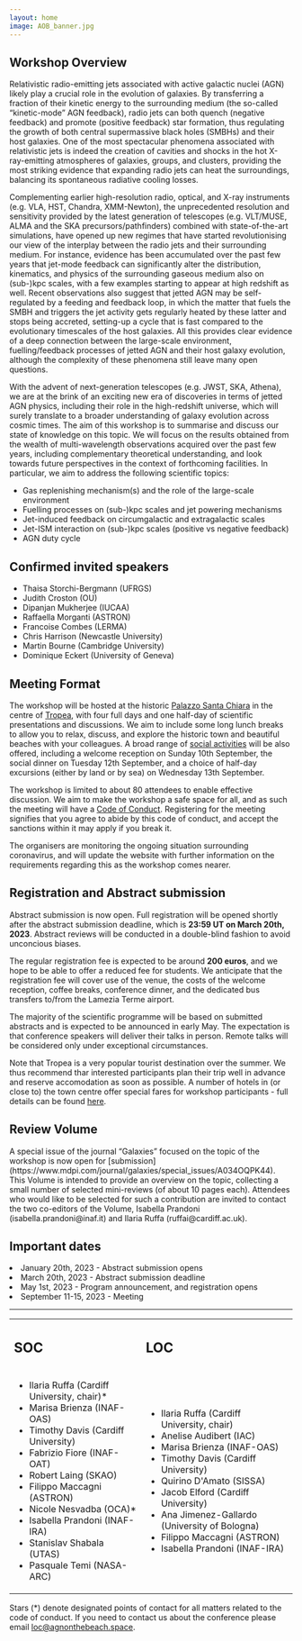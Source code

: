 ```yaml
---
layout: home
image: AOB_banner.jpg
---
```


<h2>Workshop Overview</h2>

Relativistic radio-emitting jets associated with active galactic nuclei (AGN) likely play a crucial role in the evolution of galaxies. By transferring a fraction of their kinetic energy to the surrounding medium (the so-called “kinetic-mode” AGN feedback), radio jets can both quench (negative feedback) and promote (positive feedback) star formation, thus regulating the growth of both central supermassive black holes (SMBHs) and their host galaxies. One of the most spectacular phenomena associated with relativistic jets is indeed the creation of cavities and shocks in the hot X-ray-emitting atmospheres of galaxies, groups, and clusters, providing the most striking evidence that expanding radio jets can heat the surroundings, balancing its spontaneous radiative cooling losses. 

Complementing earlier high-resolution radio, optical, and X-ray instruments (e.g. VLA, HST, Chandra, XMM-Newton), the unprecedented resolution and sensitivity provided by the latest generation of telescopes (e.g. VLT/MUSE, ALMA and the SKA precursors/pathfinders) combined with state-of-the-art simulations, have opened up new regimes that have started revolutionising our view of the interplay between the radio jets and their surrounding medium. For instance, evidence has been accumulated over the past few years that jet-mode feedback can significantly alter the distribution, kinematics, and physics of the surrounding gaseous medium also on (sub-)kpc scales, with a few examples starting to appear at high redshift as well. Recent observations also suggest that jetted AGN may be self-regulated by a feeding and feedback loop, in which the matter that fuels the SMBH and triggers the jet activity gets regularly heated by these latter and stops being accreted, setting-up a cycle that is fast compared to the evolutionary timescales of the host galaxies. All this provides clear evidence of a deep connection between the large-scale environment, fuelling/feedback processes of jetted AGN and their host galaxy evolution, although the complexity of these phenomena still leave many open questions. 

With the advent of next-generation telescopes (e.g. JWST, SKA, Athena), we are at the brink of an exciting new era of discoveries in terms of jetted AGN physics, including their role in the high-redshift universe, which will surely translate to a broader understanding of galaxy evolution across cosmic times. The aim of this workshop is to summarise and discuss our state of knowledge on this topic. We will focus on the results obtained from the wealth of multi-wavelength observations acquired over the past few years, including complementary theoretical understanding, and look towards future perspectives in the context of forthcoming facilities. In particular, we aim to address the following scientific topics:

- Gas replenishing mechanism(s) and the role of the large-scale environment
- Fuelling processes on (sub-)kpc scales and jet powering mechanisms
- Jet-induced feedback on circumgalactic and extragalactic scales
- Jet-ISM interaction on (sub-)kpc scales (positive vs negative feedback)
- AGN duty cycle

<h2>Confirmed invited speakers</h2>

- Thaisa Storchi-Bergmann (UFRGS)
- Judith Croston (OU)
- Dipanjan Mukherjee (IUCAA)
- Raffaella Morganti (ASTRON)
- Francoise Combes (LERMA)
- Chris Harrison (Newcastle University)  
- Martin Bourne (Cambridge University)
- Dominique Eckert (University of Geneva)

<h2>Meeting Format</h2>

The workshop will be hosted at the historic [Palazzo Santa Chiara](/rooms/Palazzo-Santa-Chiara/) in the centre of [Tropea](/rooms/Tropea/), with four full days and one half-day of scientific presentations and discussions. We aim to include some long lunch breaks to allow you to relax, discuss, and explore the historic town and beautiful beaches with your colleagues. A broad range of [social activities](/socialprogram/)  will be also offered, including a welcome reception on Sunday 10th September, the social dinner on Tuesday 12th September, and a choice of half-day excursions (either by land or by sea) on Wednesday 13th September.

The workshop is limited to about 80 attendees to enable effective discussion. We aim to make the workshop a safe space for all, and as such the meeting will have a [Code of Conduct](/coc/). Registering for the meeting signifies that you agree to abide by this code of conduct, and accept the sanctions within it may apply if you break it. 

The organisers are monitoring the ongoing situation surrounding coronavirus, and will update the website with further information on the requirements regarding this as the workshop comes nearer. 


<h2>Registration and Abstract submission</h2>

Abstract submission is now open. Full registration will be opened shortly after the abstract submission deadline, which is <b>23:59 UT on March 20th, 2023</b>. Abstract reviews will be conducted in a double-blind fashion to avoid unconcious biases. 

The regular registration fee is expected to be around <b>200 euros</b>, and we hope to be able to offer a reduced fee for students. 
We anticipate that the registration fee will cover use of the venue, the costs of the welcome reception, coffee breaks, conference dinner, and the dedicated bus transfers to/from the Lamezia Terme airport. 

The majority of the scientific programme will be based on submitted abstracts and is expected to be announced in early May. The expectation is that conference speakers will deliver their talks in person. Remote talks will be considered only under exceptional circumstances. 

Note that Tropea is a very popular tourist destination over the summer. We thus recommend thar interested participants plan their trip well in advance and reserve accomodation as soon as possible. A number of hotels in (or close to) the town centre offer special fares for workshop participants - full details can be found [here](/rooms/Tropea).

<h2>Review Volume</h2>
A special issue of the journal “Galaxies” focused on the topic of the workshop is now open for [submission](https://www.mdpi.com/journal/galaxies/special_issues/A034OQPK44). This Volume is intended to provide an overview on the topic, collecting a small number of selected mini-reviews (of about 10 pages each). Attendees who would like to be selected for such a contribution are invited to contact the two co-editors of the Volume, Isabella Prandoni (isabella.prandoni@inaf.it) and Ilaria Ruffa (ruffai@cardiff.ac.uk).

<h2>Important dates</h2>

<li>January 20th, 2023 - Abstract submission opens</li>
<li>March 20th, 2023 - Abstract submission deadline</li>
<li>May 1st, 2023 - Program announcement, and registration opens</li>
<li>September 11-15, 2023 - Meeting</li>

<!-- <h2>Tweeting the Meeting</h2>

Nullam a nunc felis. Aenean nec metus sed elit feugiat elementum sed ut quam. Maecenas dignissim augue nec sollicitudin sagittis. Donec sagittis dolor non tincidunt eleifend. Donec vel nibh et leo pretium dignissim. Nulla vehicula arcu velit, ac facilisis turpis fermentum ac. Integer at tempus sem, in vehicula magna. Ut tempor est nec nisl imperdiet porttitor sit amet maximus massa. -->


<hr>
<table style='width: 100%'><tr><td>
<h2>SOC</h2></td><td><h2>LOC</h2></td></tr><tr><td>
<ul>
  <li>Ilaria Ruffa (Cardiff University, chair)*</li>
  <li>Marisa Brienza (INAF-OAS)</li>
  <li>Timothy Davis (Cardiff University)</li>
  <li>Fabrizio Fiore (INAF-OAT)</li>
  <li>Robert Laing (SKAO)</li>
  <li>Filippo Maccagni (ASTRON)</li>
  <li>Nicole Nesvadba (OCA)*</li>
  <li>Isabella Prandoni (INAF-IRA)</li>
  <li>Stanislav Shabala (UTAS)</li>
  <li>Pasquale Temi (NASA-ARC)</li>
</ul> 
</td><td>
<ul>
  <li>Ilaria Ruffa (Cardiff University, chair)</li>
  <li>Anelise Audibert (IAC)</li>
  <li>Marisa Brienza (INAF-OAS)</li>
  <li>Timothy Davis (Cardiff University)</li>
  <li>Quirino D'Amato (SISSA)</li>
  <li>Jacob Elford (Cardiff University)</li>
  <li>Ana Jimenez-Gallardo (University of Bologna)</li>
  <li>Filippo Maccagni (ASTRON)</li>  
  <li>Isabella Prandoni (INAF-IRA)</li>  
</ul> 
</td></tr></table>
Stars (*) denote designated points of contact for all matters related to the code of conduct. If you need to contact us about the conference please email <a href="mailto:loc@agnonthebeach.space">loc@agnonthebeach.space</a>.

